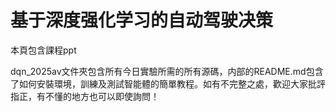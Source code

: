# 基于深度强化学习的自动驾驶决策
本頁包含課程ppt

dqn_2025av文件夾包含所有今日實驗所需的所有源碼，内部的README.md包含了如何安裝環境，訓練及測試智能體的簡單教程。如有不完整之處，歡迎大家批評指正，有不懂的地方也可以即使詢問！
